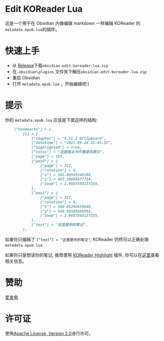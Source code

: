 # Edit KOReader Lua

这是一个用于在 Obsidian 内像编辑 markdown 一样编辑 KOReader 的`metadate.epub.lua`的插件。

# 快速上手

- 从 [Release](https://github.com/NoHeartPen/obsidian-edit-koreader-lua/releases)下载`obsidian-edit-koreader-lua.zip` 
- 在`.obsidian\plugins` 文件夹下解压`obsidian-edit-koreader-lua.zip`
- 重启 Obsidian
- 打开 `metadata.epub.lua` ，开始编辑吧:)

# 提示

你的 `metadata.epub.lua` 应该是下面这样的结构:
```md
    ["bookmarks"] = {
        [1] = {
            ["chapter"] = "4.11.2 QClipboard",
            ["datetime"] = "2023-05-26 22:45:35",
            ["highlighted"] = true,
            ["notes"] = "这里是从书中摘录的原文",
            ["page"] = 357,
            ["pos0"] = {
                ["page"] = 357,
                ["rotation"] = 0,
                ["x"] = 101.40549545288,
                ["y"] = 467.39669677734,
                ["zoom"] = 1.9607843137255,
            },
            ["pos1"] = {
                ["page"] = 357,
                ["rotation"] = 0,
                ["x"] = 380.65280639648,
                ["y"] = 549.96508666992,
                ["zoom"] = 1.9607843137255,
            },
            ["text"] = "这里是你的笔记",
        },
```
如果你只编辑了 `["text"] = "这里是你的笔记"`, KOReader 仍然可以正确处理`metadata.epub.lua`.

如果你只是想读你的笔记, 推荐使用 [KOReader Highlight](obsidian://show-plugin?id=obsidian-koreader-plugin) 插件, 你可以在[这里](https://github.com/Edo78/obsidian-koreader-sync)查看相关信息。

# 赞助

[爱发电](https://afdian.net/a/NoHeartPen)

# 许可证

使用[Apache License, Version 2.0](https://www.apache.org/licenses/LICENSE-2.0.html)进行许可。
